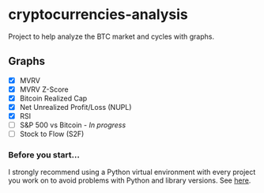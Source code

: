 # cryptocurrencies-analysis

Project to help analyze the BTC market and cycles with graphs.


Graphs
--------

- [x] MVRV
- [x] MVRV Z-Score
- [x] Bitcoin Realized Cap
- [x] Net Unrealized Profit/Loss (NUPL)
- [x] RSI
- [ ] S&P 500 vs Bitcoin - *In progress*
- [ ] Stock to Flow (S2F)

### Before you start...
I strongly recommend using a Python virtual environment with every project you work on to avoid problems with Python and library versions. See [here](https://www.freecodecamp.org/news/how-to-manage-python-dependencies-using-virtual-environments/).
